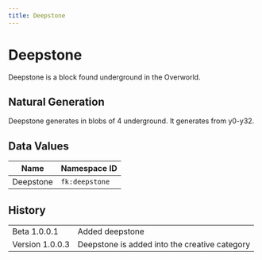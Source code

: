 ```yaml
---
title: Deepstone
---
```


# Deepstone

Deepstone is a block found underground in the Overworld.

## Natural Generation

Deepstone generates in blobs of 4 underground. It generates from y0-y32.

## Data Values

| Name | Namespace ID |
| --- | -- |
| Deepstone | `fk:deepstone` |

## History
<table>
    <tbody>
        <tr>
            <td>Beta 1.0.0.1</td>
            <td>Added deepstone</td>
        </tr>
		<tr>
            <td>Version 1.0.0.3</td>
            <td>Deepstone is added into the creative category</td>
        </tr>
    </tbody>
</table>